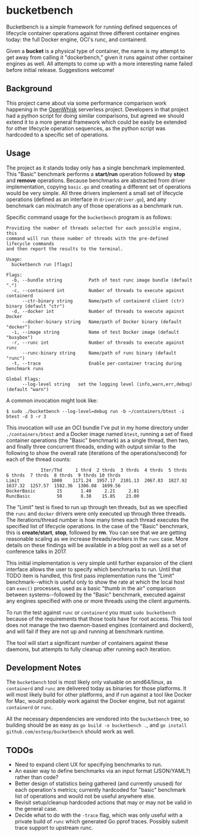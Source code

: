 # bucketbench
Bucketbench is a simple framework for running defined sequences
of lifecycle container operations against three different container
engines today: the full Docker engine, OCI's runc, and containerd.

Given a **bucket** is a physical type of container, the name is my attempt to
get away from calling it "dockerbench," given it runs against other
container engines as well. All attempts to come up with a more interesting
name failed before initial release. Suggestions welcome!

## Background
This project came about via some performance comparison work happening
in the [OpenWhisk](https://openwhisk.org) serverless project. Developers
in that project had a python script for doing similar comparisons, but
agreed we should extend it to a more general framework which could be
easily be extended for other lifecycle operation sequences, as the python
script was hardcoded to a specific set of operations.

## Usage
The project as it stands today only has a single benchmark implemented.
This "Basic" benchmark performs a **start/run** operation followed by
**stop** and **remove** operations. Because benchmarks are abstracted from
driver implementation, copying `basic.go` and creating a different set of
operations would be very simple. All three drivers implement a small set
of lifecycle operations (defined as an interface in `driver/driver.go`), and
any benchmark can mix/match any of those operations as a benchmark run.

Specific command usage for the `bucketbench` program is as follows:
```
Providing the number of threads selected for each possible engine, this
command will run those number of threads with the pre-defined lifecycle commands
and then report the results to the terminal.

Usage:
  bucketbench run [flags]

Flags:
  -b, --bundle string          Path of test runc image bundle (default ".")
  -c, --containerd int         Number of threads to execute against containerd
      --ctr-binary string      Name/path of containerd client (ctr) binary (default "ctr")
  -d, --docker int             Number of threads to execute against Docker
      --docker-binary string   Name/path of Docker binary (default "docker")
  -i, --image string           Name of test Docker image (default "busybox")
  -r, --runc int               Number of threads to execute against runc
      --runc-binary string     Name/path of runc binary (default "runc")
  -t, --trace                  Enable per-container tracing during benchmark runs

Global Flags:
      --log-level string   set the logging level (info,warn,err,debug) (default "warn")
```

A common invocation might look like:
```
$ sudo ./bucketbench --log-level=debug run -b ~/containers/btest -i btest -d 3 -r 3
```

This invocation will use an OCI bundle I've put in my home directory under `./containers/btest` and
a Docker image named `btest`, running a set of fixed container operations (the "Basic" benchmark)
as a single thread, then two, and finally three concurrent threads, ending with output similar to
the following to show the overall rate (iterations of the operations/second) for each of the thread counts:
```
             Iter/Thd     1 thrd  2 thrds  3 thrds  4 thrds  5 thrds  6 thrds  7 thrds  8 thrds  9 thrds 10 thrds
Limit            1000    1171.24  1957.17  2101.13  2067.83  1827.92  1637.32  1257.57  1582.36  1306.08  1699.56
DockerBasic        15       1.40     2.21     2.81
RuncBasic          50       8.38    15.85    23.00
```

The "Limit" test is fixed to run up through ten threads, but as we specified the `runc` and `docker`
drivers were only executed up through three threads. The iterations/thread number is how many times
each thread executes the specified list of lifecycle operations. In the case of the "Basic" benchmark,
this is **create/start**, **stop**, followed by **rm**. You can see that we are getting reasonable
scaling as we increase threads/workers in the `runc` case. More details on these findings will be available
in a blog post as well as a set of conference talks in 2017.

This initial implementation is very simple until further expansion of the client interface
allows the user to specify which benchmarks to run. Until that TODO item is handled, this first pass implementation
runs the "Limit" benchmark--which is useful only to show the rate at which the local host
can `exec()` processes, used as a basic "thumb in the air" comparison between systems--followed
by the "Basic" benchmark, executed against any engines specified with one or more threads using
the client arguments.

To run the test against `runc` or `containerd` you must `sudo bucketbench` because of the
requirements that those tools have for root access. This tool does not manage the two daemon-based
engines (containerd and dockerd), and will fail if they are not up and running at benchmark runtime.

The tool will start a significant number of containers against these daemons, but attempts to
fully cleanup after running each iteration.

## Development Notes

The `bucketbench` tool is most likely only valuable on amd64/linux, as `containerd` and `runc` are
delivered today as binaries for those platforms. It will most likely build for other platforms, and
if run against a tool like Docker for Mac, would probably work against the Docker engine, but not
against `containerd` or `runc`.

All the necessary dependencies are vendored into the `bucketbench` tree, so building should be as
easy as `go build -o bucketbench .`, and `go install github.com/estesp/bucketbench` should work as
well.

## TODOs

 - Need to expand client UX for specifying benchmarks to run.
 - An easier way to define benchmarks via an input format (JSON/YAML?) rather than code?
 - Better design of statistics being gathered (and currently unused) for each operation's metrics;
   currently hardcoded for "basic" benchmark list of operations and would not be useful anywhere else.
 - Revisit setup/cleanup hardcoded actions that may or may not be valid in the general case.
 - Decide what to do with the `-trace` flag, which was only useful with a private build of `runc`
   which generated Go pprof traces. Possibly submit trace support to upstream runc.
